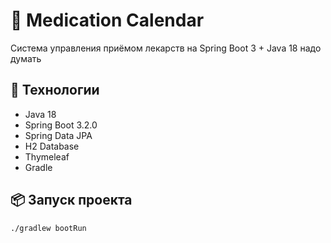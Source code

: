 # 💊 Medication Calendar

Система управления приёмом лекарств на Spring Boot 3 + Java 18 надо думать

## 🚀 Технологии

- Java 18
- Spring Boot 3.2.0
- Spring Data JPA
- H2 Database
- Thymeleaf
- Gradle

## 📦 Запуск проекта

```bash
./gradlew bootRun